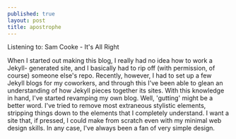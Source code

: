 ```yaml
---
published: true
layout: post
title: apostrophe
---
```


Listening to: Sam Cooke - It's All Right

When I started out making this blog, I really had no idea how to work a Jekyll- generated site, and I basically had to rip off (with permission, of course) someone else's repo. Recently, however, I had to set up a few Jekyll blogs for my coworkers, and through this I've been able to glean an understanding of how Jekyll pieces together its sites. With this knowledge in hand, I've started revamping my own blog. Well, 'gutting' might be a better word. I've tried to remove most extraneous stylistic elements, stripping things down to the elements that I completely understand. I want a site that, if pressed, I could make from scratch even with my minimal web design skills. In any case, I've always been a fan of very simple design.

